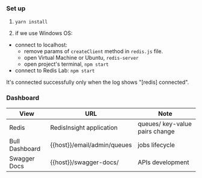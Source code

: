 ### Set up

1. `yarn install`

2. if we use Windows OS:

- connect to localhost:
  - remove params of `createClient` method in `redis.js` file.
  - open Virtual Machine or Ubuntu, `redis-server`
  - open project's terminal, `npm start`
- connect to Redis Lab: `npm start`

It's connected successfully only when the log shows "[redis] connected".

### Dashboard

| View           | URL                         | Note                           |
| -------------- | --------------------------- | ------------------------------ |
| Redis          | RedisInsight application    | queues/ key-value pairs change |
| Bull Dashboard | {{host}}/email/admin/queues | jobs lifecycle                 |
| Swagger Docs   | {{host}}/swagger-docs/      | APIs development               |
